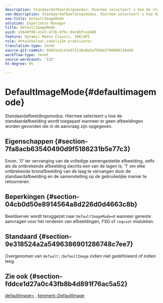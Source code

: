 ```yaml
---
description: Standaardafbeeldingsmodus. Hiermee selecteert u hoe de standaardafbeelding wordt toegepast wanneer er geen afbeeldingen worden gevonden die in de aanvraag zijn opgegeven.
seo-description: Standaardafbeeldingsmodus. Hiermee selecteert u hoe de standaardafbeelding wordt toegepast wanneer er geen afbeeldingen worden gevonden die in de aanvraag zijn opgegeven.
seo-title: DefaultImageMode
solution: Experience Manager
title: DefaultImageMode
uuid: e5640f09-e1e3-473b-8fbc-84c6bfce2460
feature: Dynamic Media Classic, SDK/API
role: Ontwikkelaar,zakelijke praktiserer
translation-type: tm+mt
source-git-commit: 469d1a5c43a972116a8a2efb0de5708800130a99
workflow-type: tm+mt
source-wordcount: '132'
ht-degree: 0%

---
```



# DefaultImageMode{#defaultimagemode}

Standaardafbeeldingsmodus. Hiermee selecteert u hoe de standaardafbeelding wordt toegepast wanneer er geen afbeeldingen worden gevonden die in de aanvraag zijn opgegeven.

## Eigenschappen {#section-7fa8acb63540490d9f5186231b5e77c3}

Enum. &#39;0&#39; ter vervanging van de volledige samengestelde afbeelding, zelfs als de ontbrekende afbeelding slechts een van de lagen is; &#39;1&#39; om elke ontbrekende bronafbeelding van de laag te vervangen door de standaardafbeelding en de samenstelling op de gebruikelijke manier te retourneren.

## Beperkingen {#section-04cb0d50e8914564a8d226d0d4663c8b}

Beeldserver wordt teruggezet naar `DefaultImageMode=0` wanneer geneste aanvragen voor het renderen van afbeeldingen, FXG of `req=set` mislukken.

## Standaard {#section-9e318524a2a5496386901286748c7ee7}

Overgenomen van `default::DefaultImage` indien niet gedefinieerd of indien leeg.

## Zie ook {#section-fddce1d27a0c43fb8b4d891f76ac5a52}

[defaultImage=](../../../../../is-api/image-catalog/image-serving-api-ref/c-image-catalog-reference/c-attributes-reference/r-is-cat-defaultimage.md#reference-8e9900e129f54ed68462a3c2fc3bc433) ,  [kenmerk::DefaultImage](../../../../../is-api/http-ref/image-serving-api-ref/c-http-protocol-reference/c-command-reference/r-is-http-defaultimage.md#reference-209aa6ce830f490483412eb26af67fd2)
